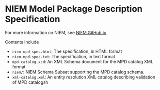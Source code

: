 
# NIEM Model Package Description Specification

For more information on NIEM, see [NIEM.GitHub.io](https://niem.github.io).

Contents include

- `niem-mpd-spec.html`: The specification, in HTML format
- `niem-mpd-spec.txt`: The specification, in text format
- `mpd-catalog.xsd`: An XML Schema document for the MPD catalog XML format
- `niem/`: NIEM Schema Subset supporting the MPD catalog schema.
- `xml-catalog.xml`: An entity resolution XML catalog describing validation of MPD catalogsh
